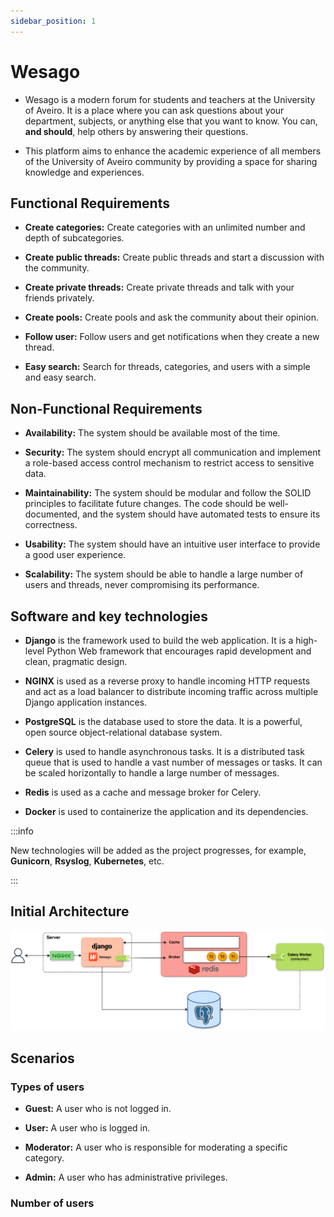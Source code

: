 ```yaml
---
sidebar_position: 1
---
```


# Wesago

- Wesago is a modern forum for students and teachers at the University of Aveiro. It is a place where you can ask questions about your department, subjects, or anything else that you want to know. You can, **and should**, help others by answering their questions.

- This platform aims to enhance the academic experience of all members of the University of Aveiro community by providing a space for sharing knowledge and experiences.

## Functional Requirements

- **Create categories:** Create categories with an unlimited number and depth of subcategories.

- **Create public threads:** Create public threads and start a discussion with the community.

- **Create private threads:** Create private threads and talk with your friends privately.

- **Create pools:** Create pools and ask the community about their opinion.


- **Follow user:** Follow users and get notifications when they create a new thread.


- **Easy search:** Search for threads, categories, and users with a simple and easy search.

## Non-Functional Requirements

- **Availability:** The system should be available most of the time.

- **Security:** The system should encrypt all communication and implement a role-based access control mechanism to restrict access to sensitive data.

- **Maintainability:** The system should be modular and follow the SOLID principles to facilitate future changes. The code should be well-documented, and the system should have automated tests to ensure its correctness.

- **Usability:** The system should have an intuitive user interface to provide a good user experience.

- **Scalability:** The system should be able to handle a large number of users and threads, never compromising its performance.

## Software and key technologies

- **Django** is the framework used to build the web application. It is a high-level Python Web framework that encourages rapid development and clean, pragmatic design.

- **NGINX** is used as a reverse proxy to handle incoming HTTP requests and act as a load balancer to distribute incoming traffic across multiple Django application instances.

- **PostgreSQL** is the database used to store the data. It is a powerful, open source object-relational database system.

- **Celery** is used to handle asynchronous tasks. It is a distributed task queue that is used to handle a vast number of messages or tasks. It can be scaled horizontally to handle a large number of messages.

- **Redis** is used as a cache and message broker for Celery.

- **Docker** is used to containerize the application and its dependencies.


:::info

New technologies will be added as the project progresses, for example, **Gunicorn**, **Rsyslog**, **Kubernetes**, etc.

:::

## Initial Architecture

![Wesago Architecture](../static/img/wesago_architecture_original.png)

## Scenarios

### Types of users

- **Guest:** A user who is not logged in.

- **User:** A user who is logged in.

- **Moderator:** A user who is responsible for moderating a specific category.

- **Admin:** A user who has administrative privileges.

### Number of users

